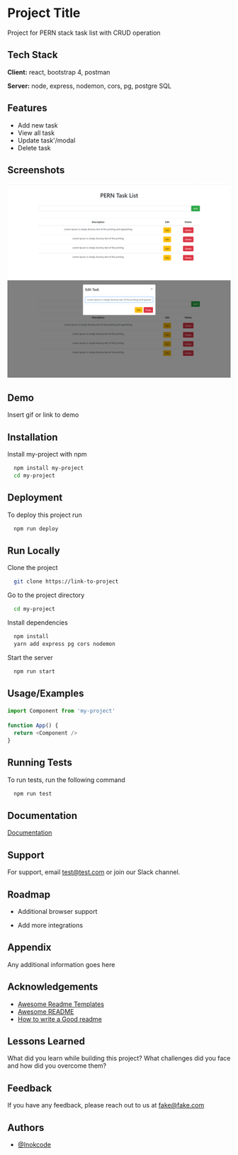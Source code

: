 
# Project Title

Project for PERN stack task list with CRUD operation


## Tech Stack

**Client:** react, bootstrap 4, postman

**Server:** node, express, nodemon, cors, pg, postgre SQL

  
## Features

- Add new task
- View all task
- Update task'/modal
- Delete task
  
  
## Screenshots

![App Screenshot](./client/public/screen1.png)
![App Screenshot](./client/public/screen2.png)
<!-- ![App Screenshot](./public/screen3.png)
![App Screenshot](./public/screen4.png) -->

  
## Demo

Insert gif or link to demo

  
## Installation

Install my-project with npm

```bash
  npm install my-project
  cd my-project
```
    
## Deployment

To deploy this project run

```bash
  npm run deploy
```

  
## Run Locally

Clone the project

```bash
  git clone https://link-to-project
```

Go to the project directory

```bash
  cd my-project
```

Install dependencies

```bash
  npm install
  yarn add express pg cors nodemon
```

Start the server

```bash
  npm run start
```

  
## Usage/Examples

```javascript
import Component from 'my-project'

function App() {
  return <Component />
}
```

  
## Running Tests

To run tests, run the following command

```bash
  npm run test
```

  
## Documentation

[Documentation](https://linktodocumentation)

  
## Support

For support, email test@test.com or join our Slack channel.

  
## Roadmap

- Additional browser support

- Add more integrations

  
## Appendix

Any additional information goes here

  
## Acknowledgements

 - [Awesome Readme Templates](https://awesomeopensource.com/project/elangosundar/awesome-README-templates)
 - [Awesome README](https://github.com/matiassingers/awesome-readme)
 - [How to write a Good readme](https://bulldogjob.com/news/449-how-to-write-a-good-readme-for-your-github-project)

  
## Lessons Learned

What did you learn while building this project? What challenges did you face and how did you overcome them?

  
## Feedback

If you have any feedback, please reach out to us at fake@fake.com

  
## Authors

- [@Inokcode](https://github.com/Inokcode)

  